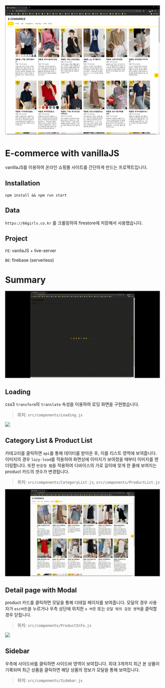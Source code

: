 ![](./assets/main.png)



# E-commerce with vanillaJS

vanillaJS를 이용하여 온라인 쇼핑몰 사이트를 간단하게 만드는 프로젝트입니다. 



## Installation

``npm install && npm run start``



## Data

``https://66girls.co.kr`` 를 크롤링하여 firestore에 저장해서 사용했습니다.



## Project

``FE``: vanilaJS + live-server

``BE``: firebase (serverless)



# Summary

![](./assets/loading.gif)

## Loading

css3 `transform`의 ``translate`` 속성을 이용하여 로딩 화면을 구현했습니다.

> 위치: `src/components/Loading.js`



![](./assets/category_list.gif)

## Category List & Product List

카테고리를 클릭하면 ``api``를 통해 데이터를 받아온 후, 이를 리스트 영역에 보여줍니다. 이미지의 경우 ``lazy-load``를 적용하여 화면상에 이미지가 보여졌을 때부터 이미지를 렌더링합니다. 또한 ``반응형 웹``을 적용하여 디바이스의 가로 길이에 맞게 한 줄에 보여지는 product 카드의 갯수가 변경됩니다.

> 위치: ``src/components/CategoryList.js``, ``src/components/ProductList.js``





![](./assets/detail_modal.gif)

## Detail page with Modal

product 카드를 클릭하면 모달을 통해 디테일 페이지를 보여줍니다. 모달의 경우 사용자가 `esc버튼`을 누르거나 우측 상단에 위치한 `x 버튼` 또는 `모달 밖의 검정 영역`을 클릭할 경우 닫힙니다.

> 위치: `src/components/ProductInfo.js`





![](./assets/sidebar.gif)

## Sidebar

우측에 사이드바를 클릭하면 사이드바 영역이 보여집니다. 최대 3개까지 최근 본 상품이 기록되며 최근 상품을 클릭하면 해당 상품의 정보가 모달을 통해 보여집니다. 

> 위치: `src/components/Sidebar.js`